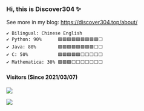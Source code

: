 ### Hi, this is Discover304 ✨ 

See more in my blog: https://discover304.top/about/

```
✔️ Bilingual: Chinese English
✔️ Python: 90%      🟩🟩🟩🟩🟩🟩🟩🟩🟩⬜
✔️ Java: 80%        🟩🟩🟩🟩🟩🟩🟩🟩⬜⬜
✔️ C: 50%           🟩🟩🟩🟩🟩⬜⬜⬜⬜⬜
✔️ Mathematica: 30% 🟩🟩🟩⬜⬜⬜⬜⬜⬜⬜
```
#### Visitors (Since 2021/03/07)
[![](https://count.getloli.com/get/@Discover304?theme=gelbooru)](https://count.getloli.com/get/@Discover304?theme=gelbooru)

[![](https://github-readme-stats.vercel.app/api?username=discover304&theme=default&bg_color=90,FFFFFF,FFFFFF,CCCCCC,CCCCCC,999999&text_color=000000&title_color=000000&count_private=true)](https://github.com/Discover304)

<!--
[![willianrod's wakatime stats](https://github-readme-stats.vercel.app/api/wakatime?username=Discover304)](https://wakatime.com/dashboard)
-->
<!--
**Discover304/Discover304** is a ✨ _special_ ✨ repository because its `README.md` (this file) appears on your GitHub profile.

Here are some ideas to get you started:

- 🔭 I’m currently working on ...
- 🌱 I’m currently learning ...
- 👯 I’m looking to collaborate on ...
- 🤔 I’m looking for help with ...
- 💬 Ask me about ...
- 📫 How to reach me: ...
- 😄 Pronouns: ...
- ⚡ Fun fact: ...
-->
